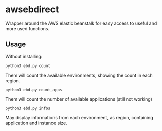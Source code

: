 # awsebdirect
Wrapper around the AWS elastic beanstalk for easy access to useful and more used functions.

## Usage

Without installing:
```
python3 ebd.py count
```
Them will count the available environments, showing the count in each region.

```
python3 ebd.py count_apps
```
Them will count the number of available applications (still not working)

```
python3 ebd.py infos
```
May display informations from each environment, as region, containing application and instance size.
